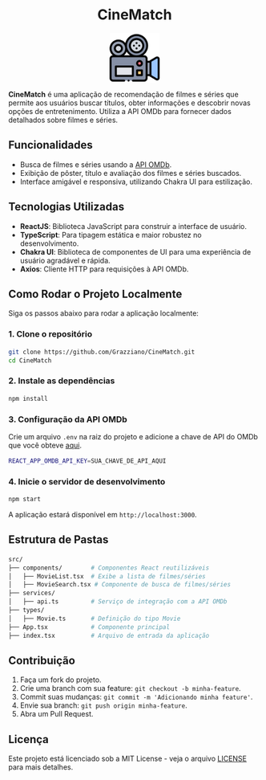 <div style="display: inline-flex; flex-direction: column; justify-content: center; align-items: center;">
  <h1>CineMatch</h1>
  <img src="./public/camera.png" alt="movie icon" style="width:100px;"/>
<div>

**CineMatch** é uma aplicação de recomendação de filmes e séries que permite aos usuários buscar títulos, obter informações e descobrir novas opções de entretenimento. Utiliza a API OMDb para fornecer dados detalhados sobre filmes e séries.

## Funcionalidades

- Busca de filmes e séries usando a [API OMDb](http://www.omdbapi.com/).
- Exibição de pôster, título e avaliação dos filmes e séries buscados.
- Interface amigável e responsiva, utilizando Chakra UI para estilização.

## Tecnologias Utilizadas

- **ReactJS**: Biblioteca JavaScript para construir a interface de usuário.
- **TypeScript**: Para tipagem estática e maior robustez no desenvolvimento.
- **Chakra UI**: Biblioteca de componentes de UI para uma experiência de usuário agradável e rápida.
- **Axios**: Cliente HTTP para requisições à API OMDb.

## Como Rodar o Projeto Localmente

Siga os passos abaixo para rodar a aplicação localmente:

### 1. Clone o repositório

```bash
git clone https://github.com/Grazziano/CineMatch.git
cd CineMatch
```

### 2. Instale as dependências

```bash
npm install
```

### 3. Configuração da API OMDb

Crie um arquivo `.env` na raiz do projeto e adicione a chave de API do OMDb que você obteve [aqui](http://www.omdbapi.com/apikey.aspx).

```bash
REACT_APP_OMDB_API_KEY=SUA_CHAVE_DE_API_AQUI
```

### 4. Inicie o servidor de desenvolvimento

```bash
npm start
```

A aplicação estará disponível em `http://localhost:3000`.

## Estrutura de Pastas

```bash
src/
├── components/        # Componentes React reutilizáveis
│   ├── MovieList.tsx  # Exibe a lista de filmes/séries
│   ├── MovieSearch.tsx # Componente de busca de filmes/séries
├── services/
│   ├── api.ts         # Serviço de integração com a API OMDb
├── types/
│   ├── Movie.ts       # Definição do tipo Movie
├── App.tsx            # Componente principal
├── index.tsx          # Arquivo de entrada da aplicação
```

## Contribuição

1. Faça um fork do projeto.
2. Crie uma branch com sua feature: `git checkout -b minha-feature`.
3. Commit suas mudanças: `git commit -m 'Adicionando minha feature'`.
4. Envie sua branch: `git push origin minha-feature`.
5. Abra um Pull Request.

## Licença

Este projeto está licenciado sob a MIT License - veja o arquivo [LICENSE](LICENSE) para mais detalhes.
